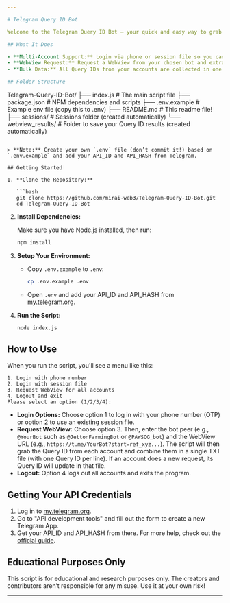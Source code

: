 ```yaml
---

# Telegram Query ID Bot

Welcome to the Telegram Query ID Bot – your quick and easy way to grab bulk Query IDs from multiple Telegram accounts at once! This Node.js script lets you manage multiple Telegram accounts for any Mini Apps bot. You can log in using OTP (phone code) or by loading a session file, and then get the Query ID from all accounts in one go (all stored in a single TXT file per bot). Use these Query IDs in your other mini app bot scripts however you like!

## What It Does

- **Multi-Account Support:** Login via phone or session file so you can use as many accounts as you want.
- **WebView Request:** Request a WebView from your chosen bot and extract its Query ID.
- **Bulk Data:** All Query IDs from your accounts are collected in one file (e.g., if you use `@JettonFarmingBot`, all IDs go into `JettonFarmingBot.txt`). If an account does a new request, its Query ID gets updated in that file.

## Folder Structure

```
Telegram-Query-ID-Bot/
├── index.js           # The main script file
├── package.json       # NPM dependencies and scripts
├── .env.example       # Example env file (copy this to .env)
├── README.md          # This readme file!
├── sessions/          # Sessions folder (created automatically)
└── webview_results/   # Folder to save your Query ID results (created automatically)
```

> **Note:** Create your own `.env` file (don’t commit it!) based on `.env.example` and add your API_ID and API_HASH from Telegram.

## Getting Started

1. **Clone the Repository:**

   ```bash
   git clone https://github.com/mirai-web3/Telegram-Query-ID-Bot.git
   cd Telegram-Query-ID-Bot
   ```

2. **Install Dependencies:**

   Make sure you have Node.js installed, then run:

   ```bash
   npm install
   ```

3. **Setup Your Environment:**

   - Copy `.env.example` to `.env`:
     
     ```bash
     cp .env.example .env
     ```
     
   - Open `.env` and add your API_ID and API_HASH from [my.telegram.org](https://my.telegram.org/auth).

4. **Run the Script:**

   ```bash
   node index.js
   ```

## How to Use

When you run the script, you'll see a menu like this:

```
1. Login with phone number
2. Login with session file
3. Request WebView for all accounts
4. Logout and exit
Please select an option (1/2/3/4):
```

- **Login Options:** Choose option 1 to log in with your phone number (OTP) or option 2 to use an existing session file.
- **Request WebView:** Choose option 3. Then, enter the bot peer (e.g., `@YourBot` such as `@JettonFarmingBot` or `@PAWSOG_bot`) and the WebView URL (e.g., `https://t.me/YourBot?start=ref_xyz...`). The script will then grab the Query ID from each account and combine them in a single TXT file (with one Query ID per line). If an account does a new request, its Query ID will update in that file.
- **Logout:** Option 4 logs out all accounts and exits the program.

## Getting Your API Credentials

1. Log in to [my.telegram.org](https://my.telegram.org/auth).
2. Go to "API development tools" and fill out the form to create a new Telegram App.
3. Get your API_ID and API_HASH from there. For more help, check out the [official guide](https://core.telegram.org/api/obtaining_api_id).

## Educational Purposes Only

This script is for educational and research purposes only. The creators and contributors aren’t responsible for any misuse. Use it at your own risk!

---
```

